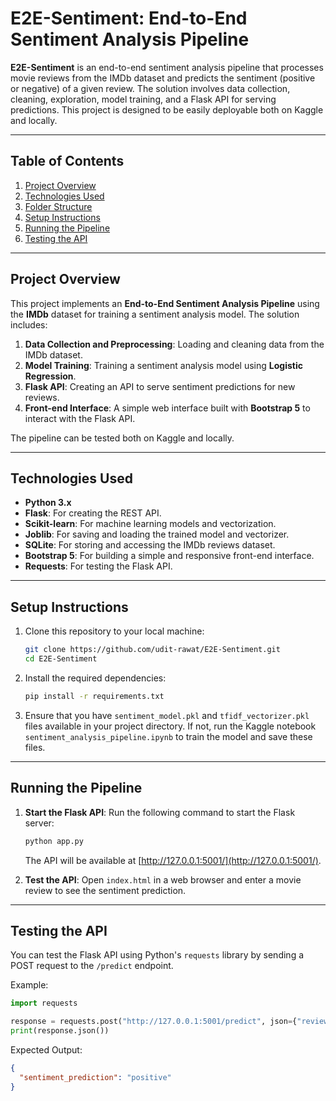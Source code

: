 # E2E-Sentiment: End-to-End Sentiment Analysis Pipeline

**E2E-Sentiment** is an end-to-end sentiment analysis pipeline that processes movie reviews from the IMDb dataset and predicts the sentiment (positive or negative) of a given review. The solution involves data collection, cleaning, exploration, model training, and a Flask API for serving predictions. This project is designed to be easily deployable both on Kaggle and locally.

---

## Table of Contents

1. [Project Overview](#project-overview)
2. [Technologies Used](#technologies-used)
3. [Folder Structure](#folder-structure)
4. [Setup Instructions](#setup-instructions)
5. [Running the Pipeline](#running-the-pipeline)
6. [Testing the API](#testing-the-api)

---

## Project Overview

This project implements an **End-to-End Sentiment Analysis Pipeline** using the **IMDb** dataset for training a sentiment analysis model. The solution includes:

1. **Data Collection and Preprocessing**: Loading and cleaning data from the IMDb dataset.
2. **Model Training**: Training a sentiment analysis model using **Logistic Regression**.
3. **Flask API**: Creating an API to serve sentiment predictions for new reviews.
4. **Front-end Interface**: A simple web interface built with **Bootstrap 5** to interact with the Flask API.

The pipeline can be tested both on Kaggle and locally.

---

## Technologies Used

- **Python 3.x**
- **Flask**: For creating the REST API.
- **Scikit-learn**: For machine learning models and vectorization.
- **Joblib**: For saving and loading the trained model and vectorizer.
- **SQLite**: For storing and accessing the IMDb reviews dataset.
- **Bootstrap 5**: For building a simple and responsive front-end interface.
- **Requests**: For testing the Flask API.

---

## Setup Instructions

1. Clone this repository to your local machine:
   ```bash
   git clone https://github.com/udit-rawat/E2E-Sentiment.git
   cd E2E-Sentiment
   ```
2. Install the required dependencies:
   ```bash
   pip install -r requirements.txt
   ```
3. Ensure that you have `sentiment_model.pkl` and `tfidf_vectorizer.pkl` files available in your project directory. If not, run the Kaggle notebook `sentiment_analysis_pipeline.ipynb` to train the model and save these files.

---

## Running the Pipeline

1. **Start the Flask API**: Run the following command to start the Flask server:

   ```bash
   python app.py
   ```

   The API will be available at [http://127.0.0.1:5001/](http://127.0.0.1:5001/).

2. **Test the API**: Open `index.html` in a web browser and enter a movie review to see the sentiment prediction.

---

## Testing the API

You can test the Flask API using Python's `requests` library by sending a POST request to the `/predict` endpoint.

Example:

```python
import requests

response = requests.post("http://127.0.0.1:5001/predict", json={"review_text": "This movie was fantastic!"})
print(response.json())
```

Expected Output:

```json
{
  "sentiment_prediction": "positive"
}
```
